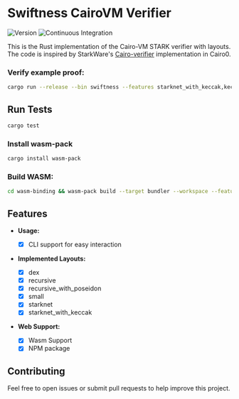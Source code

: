 # Swiftness CairoVM Verifier

![Version](https://img.shields.io/badge/v0.0.3-green?style=flat-square&logo=git&logoColor=white&label=version)
![Continuous Integration](https://img.shields.io/github/actions/workflow/status/iosis-tech/swiftness/ci.yml?style=flat-square&logo=githubactions&logoColor=white&label=Continuous%20Integration)

This is the Rust implementation of the Cairo-VM STARK verifier with layouts. The code is inspired by StarkWare's [Cairo-verifier](https://github.com/starkware-libs/cairo-lang) implementation in Cairo0.

### Verify example proof:

```sh
cargo run --release --bin swiftness --features starknet_with_keccak,keccak --no-default-features -- --proof examples/proofs/starknet_with_keccak/cairo0_example_proof.json 
```

## Run Tests

```sh
cargo test
```

### Install wasm-pack
```sh
cargo install wasm-pack
```

### Build WASM:

```sh
cd wasm-binding && wasm-pack build --target bundler --workspace --features starknet_with_keccak,blake2s --no-default-features
```

## Features

- **Usage:**

  - [x] CLI support for easy interaction

- **Implemented Layouts:**

  - [x] dex
  - [x] recursive
  - [x] recursive_with_poseidon
  - [x] small
  - [x] starknet
  - [x] starknet_with_keccak

- **Web Support:**
  - [x] Wasm Support
  - [x] NPM package

## Contributing

Feel free to open issues or submit pull requests to help improve this project.
